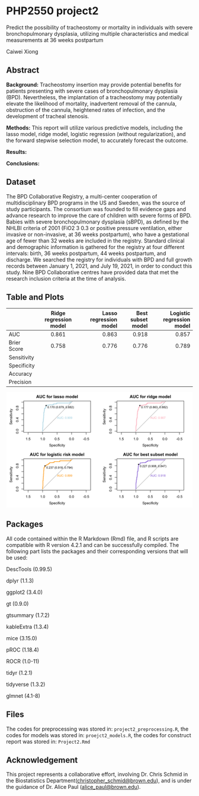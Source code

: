 # PHP2550 project2
Predict the possibility of tracheostomy or mortality in individuals with severe bronchopulmonary dysplasia, utilizing multiple characteristics and medical measurements at 36 weeks postpartum


Caiwei Xiong

## Abstract
**Background:** Tracheostomy insertion may provide potential benefits for patients presenting with severe cases of bronchopulmonary dysplasia (BPD). Nevertheless, the implantation of a tracheostomy may potentially elevate the likelihood of mortality, inadvertent removal of the cannula, obstruction of the cannula, heightened rates of infection, and the development of tracheal stenosis.


**Methods:** This report will utilize various predictive models, including the lasso model, ridge model, logistic regression (without regularization), and the forward stepwise selection model, to accurately forecast the outcome.


**Results:**



**Conclusions:**

## Dataset

The BPD Collaborative Registry, a multi-center cooperation of multidisciplinary BPD programs in the US and Sweden, was the source of study participants. The consortium was founded to fill evidence gaps and advance research to improve the care of children with severe forms of BPD. Babies with severe bronchopulmonary dysplasia (sBPD), as defined by the NHLBI criteria of 2001 (FiO2 3 0.3 or positive pressure ventilation, either invasive or non-invasive, at 36 weeks postpartum), who have a gestational age of fewer than 32 weeks are included in the registry. Standard clinical and demographic information is gathered for the registry at four different intervals: birth, 36 weeks postpartum, 44 weeks postpartum, and discharge. We searched the registry for individuals with BPD and full growth records between January 1, 2021, and July 19, 2021, in order to conduct this study. Nine BPD Collaborative centres have provided data that met the research inclusion criteria at the time of analysis.


## Table and Plots

|              | Ridge regression model | Lasso regression model | Best subset model | Logistic regression model|
|:-------------|:----------------------:|-----------------------:|------------------:|-------------------------:|
|     AUC      |          0.861         |          0.863         |       0.918       |          0.857           |
|  Brier Score |          0.758         |          0.776         |       0.776       |          0.789           |
|  Sensitivity |                        |                        |                   |                          |
|  Specificity |                        |                        |                   |                          |
|   Accuracy   |                        |                        |                   |                          |
|   Precision  |                        |                        |                   |                          |



![Calibration Plot](https://github.com/vivian-xiong-107/PHP2550_project2/blob/main/AUC_models.png)


## Packages

All code contained within the R Markdown (Rmd) file, and R scripts are compatible with R version 4.2.1 and can be successfully compiled. The following part lists the packages and their corresponding versions that will be used:

DescTools (0.99.5)

dplyr (1.1.3)

ggplot2 (3.4.0)

gt (0.9.0)

gtsummary (1.7.2)

kableExtra (1.3.4)

mice (3.15.0)

pROC (1.18.4)

ROCR (1.0-11)

tidyr (1.2.1)

tidyverse (1.3.2)

glmnet (4.1-8)

## Files
The codes for preprocessing was stored in: ``project2_preprocessing.R``, the codes for models was stored in: ``proejct2_models.R``, the codes for construct report was stored in: ``Project2.Rmd``

## Acknowledgement

This project represents a collaborative effort, involving Dr. Chris Schmid in the Biostatistics Department(christopher_schmid@brown.edu), and is under the guidance of Dr. Alice Paul (alice_paul@brown.edu).
